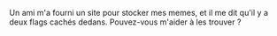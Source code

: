 Un ami m'a fourni un site pour stocker mes memes, et il me dit qu'il y a deux flags cachés dedans. Pouvez-vous m'aider à les trouver ?
